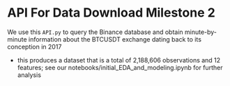 # API For Data Download Milestone 2

We use this `API.py` to query the Binance database and obtain minute-by-minute information about the BTCUSDT exchange dating back to its conception in 2017
* this produces a dataset that is a total of 2,188,606 observations and 12 features; see our notebooks/initial_EDA_and_modeling.ipynb for further analysis